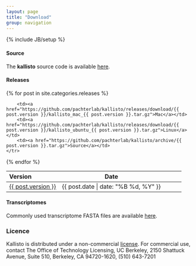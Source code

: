 ```yaml
---
layout: page
title: "Download"
group: navigation
---
```


{% include JB/setup %}

#### Source

The __kallisto__ source code is available
[here](http://github.com/pachterlab/kallisto).

#### Releases

<table class="table">
  <thead>
    <tr>
      <th style="text-align: left">Version</th>
      <th>Date</th>
      <th></th>
      <th></th>
      <th></th>
    </tr>
  </thead>

{% for post in site.categories.releases %}
    <tr>
    	<td><a href="{{ site.url }}{{ post.url }}">{{ post.version }}</a></td>
    	<td><span class="entry-date"><time datetime="{{ post.date | date_to_xmlschema }}">{{ post.date | date: "%B %d, %Y" }}</time></span></td>

        <td><a href="https://github.com/pachterlab/kallisto/releases/download/{{ post.version }}/kallisto_mac_{{ post.version }}.tar.gz">Mac</a></td>
        <td><a href="https://github.com/pachterlab/kallisto/releases/download/{{ post.version }}/kallisto_ubuntu_{{ post.version }}.tar.gz">Linux</a></td>
        <td><a href="https://github.com/pachterlab/kallisto/archive/{{ post.version }}.tar.gz">Source</a></td>
    </tr>
{% endfor %} 
</table>


#### Transcriptomes

Commonly used transcriptome FASTA files are available [here](http://bio.math.berkeley.edu/kallisto/transcriptomes/).

### Licence

Kallisto is distributed under a non-commercial [license](license.html). For commercial use, contact The Office of Technology Licensing, UC Berkeley, 2150 Shattuck Avenue, Suite 510, Berkeley, CA 94720-1620, (510) 643-7201
